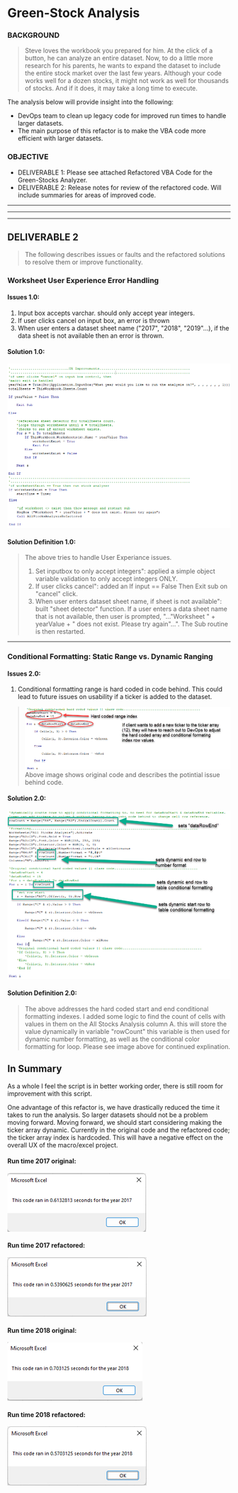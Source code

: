 # Green-Stock Analysis

### BACKGROUND

> Steve loves the workbook you prepared for him. At the click of a button, he can analyze an entire dataset. Now, to do a little more research for his parents, he wants to expand the dataset to include the entire stock market over the last few years. Although your code works well for a dozen stocks, it might not work as well for thousands of stocks. And if it does, it may take a long time to execute.

The analysis below will provide insight into the following:
- DevOps team to clean up legacy code for improved run times to handle larger datasets.
- The main purpose of this refactor is to make the VBA code more efficient with larger datasets.

### OBJECTIVE

- DELIVERABLE 1: Please see attached Refactored VBA Code for the Green-Stocks Analyzer.
- DELIVERABLE 2: Release notes for review of the refactored code. Will include summaries for areas of improved code.

---
---
---

## DELIVERABLE 2

> The following describes issues or faults and the refactored solutions to resolve them or improve functionality.

### Worksheet User Experience Error Handling

#### Issues 1.0:

1. Input box accepts varchar. should only accept year integers.
2. If user clicks cancel on input box, an error is thrown
3. When user enters a dataset sheet name ("2017", "2018", "2019"...), if the data sheet is not available then an error is thrown.


#### Solution 1.0:
![This is an image](https://github.com/jcaraway-na/stock-analysis/blob/main/resources/refactor_res/ux_error_handling_res/ux_code_errorhandler1%20(2).png)

#### Solution Definition 1.0:

> The above tries to handle User Experiance issues. 
> 1. Set inputbox to only accept integers": applied a simple object variable validation to only accept integers ONLY.
> 2. If user clicks cancel": added an If input == False Then Exit sub on "cancel" click.
> 3. When user enters dataset sheet name, if sheet is not available": built "sheet detector" function. If a user enters a data sheet name that is not available, 
> then user is prompted, "..."Worksheet " + yearValue + " does not exist. Please try again"...". The Sub routine is then restarted.

---

### Conditional Formatting: Static Range vs. Dynamic Ranging

#### Issues 2.0:

1. Conditional formatting range is hard coded in code behind. This could lead to future issues on usability if a ticker is added to the dataset.

> ![This is an image](https://github.com/jcaraway-na/stock-analysis/blob/main/resources/refactor_res/dynamic_indexing_res/original_hardcode_ranging.png)
> Above image shows original code and describes the potintial issue behind code.

#### Solution 2.0:
![This is an image](https://github.com/jcaraway-na/stock-analysis/blob/main/resources/refactor_res/dynamic_indexing_res/refactored_dynamic_ranging.png)

#### Solution Definition 2.0:

> The above addresses the hard coded start and end conditional formatting indexes. 
> I added some logic to find the count of cells with values in them on the All Stocks Analysis column A. this will store the value dynamically in variable "rowCount" this variable is then used for dynamic number formatting, as well as the conditional color formatting for loop. Please see image above for continued explination.

## In Summary

As a whole I feel the script is in better working order, there is still room for improvement with this script. 

One advantage of this refactor is, we have drastically reduced the time it takes to run the analysis. So larger datasets should not be a problem moving forward. Moving forward, we should start considering making the ticker array dynamic. Currently in the original code and the refactored code; the ticker array index is hardcoded. This will have a negative effect on the overall UX of the macro/excel project. 

#### Run time 2017 original:

![This is an image](https://github.com/jcaraway-na/stock-analysis/blob/main/resources/2017_before_Refactor.png)

#### Run time 2017 refactored:

![This is an image](https://github.com/jcaraway-na/stock-analysis/blob/main/resources/2017_after_Refactor1.png)

#### Run time 2018 original:

![This is an image](https://github.com/jcaraway-na/stock-analysis/blob/main/resources/2018_before_Refactor.png)

#### Run time 2018 refactored:

![This is an image](https://github.com/jcaraway-na/stock-analysis/blob/main/resources/2018_after_Refactor1.png)

